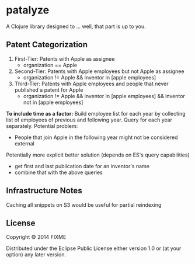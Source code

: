 # patalyze

A Clojure library designed to ... well, that part is up to you.

## Patent Categorization

1. First-Tier: Patents with Apple as assignee
   - organization == Apple
2. Second-Tier: Patents with Apple employees but not Apple as assignee
   - organization != Apple && inventor in [apple employees]
3. Third-Tier: Patents with Apple employees and people that never published a patent for Apple
   - organization != Apple && inventor in [apple employees] && inventor not in [apple employees]

**To include time as a factor:**
Build employee list for each year by collecting list of employees of previous and following year.
Query for each year separately. 
Potential problem:
   - People that join Apple in the following year might not be considered external
   
Potentially more explicit better solution (depends on ES's query capabilities)

- get first and last publication date for an inventor's name
- combine that with the above queries

## Infrastructure Notes

Caching all snippets on S3 would be useful for partial reindexing

## License

Copyright © 2014 FIXME

Distributed under the Eclipse Public License either version 1.0 or (at
your option) any later version.
